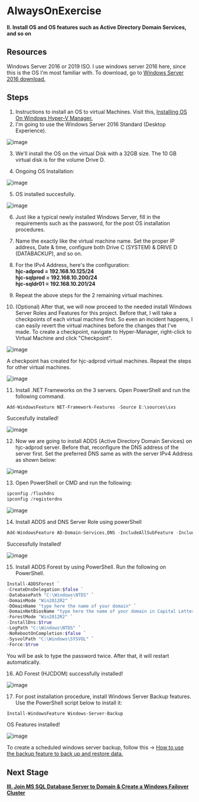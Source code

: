 # AlwaysOnExercise

**II. Install OS and OS features such as Active Directory Domain Services, and so on**
<br/>

**Resources**
------------------------------------------------------------------------------------------------------------------------------------
Windows Server 2016 or 2019 ISO. I use windows server 2016 here, since this is the OS I'm most familiar with. To download, go to [Windows Server 2016 download.](https://www.microsoft.com/en-us/evalcenter/download-windows-server-2016) <br/>

**Steps**
------------------------------------------------------------------------------------------------------------------------------------
1. Instructions to install an OS to virtual Machines. Visit this, [Installing OS On Windows Hyper-V Manager.](https://www.c-sharpcorner.com/UploadFile/746cd9/installing-os-on-windows-hyper-v-manager/) <br/>
2. I'm going to use the Windows Server 2016 Standard (Desktop Experience).

![image](https://user-images.githubusercontent.com/95063830/170939074-549ff061-3589-4ca8-8151-8a689129811f.png)

3. We'll install the OS on the virtual Disk with a 32GB size. The 10 GB virtual disk is for the volume Drive D.

4. Ongoing OS Installation:

![image](https://user-images.githubusercontent.com/95063830/170940628-2c7042dc-f61c-475a-9823-cbf9dabc2bdb.png)

5. OS installed succesfully.

![image](https://user-images.githubusercontent.com/95063830/170941210-91081907-2ffe-4ef4-9fef-b9d9ee0a6752.png)

6. Just like a typical newly installed Windows Server, fill in the requirements such as the password, for the post OS installation procedures.  <br/>
7. Name the exactly like the virtual machine name. Set the proper IP address, Date & time, configure both Drive C (SYSTEM) & DRIVE D (DATABACKUP), and so on.  <br/>
8. For the IPv4 Address, here's the configuration:  <br/>
**hjc-adprod  = 192.168.10.125/24**  <br/>
**hjc-sqlprod = 192.168.10.200/24**  <br/>
**hjc-sqldr01 = 192.168.10.201/24**  <br/>

9. Repeat the above steps for the 2 remaining virtual machines. <br/>
10. (Optional) After that, we will now proceed to the needed install Windows Server Roles and Features for this project. Before that, I will take a checkpoints of each virtual machine first. So even an incident happens, I can easily revert the virtual machines before the changes that I've made. To create a checkpoint, navigate to Hyper-Manager, right-click to Virtual Machine and click "Checkpoint". 

![image](https://user-images.githubusercontent.com/95063830/171326297-1aa494a6-2735-4677-9a91-f054c4f9262c.png)

A checkpoint has created for hjc-adprod virtual machines. Repeat the steps for other virtual machines.

![image](https://user-images.githubusercontent.com/95063830/171326462-17cb363e-7dab-40f9-8340-d54f84b28fed.png)

11. Install .NET Frameworks on the 3 servers. Open PowerShell and run the following command.

```PowerShell
Add-WindowsFeature NET-Framework-Features -Source E:\sources\sxs
```

Succesfully installed!

![image](https://user-images.githubusercontent.com/95063830/171327635-76bfcc94-89b3-4f65-b43d-3db87b5a0914.png)

12. Now we are going to install ADDS (Active Directory Domain Services) on hjc-adprod server. Before that, reconfigure the DNS address of the server first. Set the preferred DNS same as with the server IPv4 Address as shown below:

![image](https://user-images.githubusercontent.com/95063830/171328607-3cfec5da-e1d2-4057-ad41-50732fc1447d.png)

13. Open PowerShell or CMD and run the following:

```PowerShell
ipconfig /flushdns
ipconfig /registerdns
```

![image](https://user-images.githubusercontent.com/95063830/171328779-d0234ebc-83bf-469c-b1e8-5dec48c2d0c4.png)

14. Install ADDS and DNS Server Role using powerShell

```PowerShell
Add-WindowsFeature AD-Domain-Services,DNS -IncludeAllSubFeature -IncludeManagementTools
```

Successfully Installed!

![image](https://user-images.githubusercontent.com/95063830/171332854-20bd8022-01ab-4144-bfcc-06c7a9b33e00.png)

15. Install ADDS Forest by using PowerShell. Run the following on PowerShell.

```PowerShell
Install-ADDSForest `
-CreateDnsDelegation:$false `
-DatabasePath "C:\Windows\NTDS" `
-DomainMode "Win2012R2" `
-DOmainName "type here the name of your domain" `
-DomainNetBiosName "type here the name of your domain in Capital Letters" `
-ForestMode "Win2012R2" `
-InstallDns:$true
-LogPath "C:\Windows\NTDS" `
-NoRebootOnCompletion:$false `
-SysvolPath "C:\Windows\SYSVOL" `
-Force:$true
```

You will be ask to type the password twice. After that, it will restart automatically. <br/>

16. AD Forest (HJCDOM) successfully installed!

![image](https://user-images.githubusercontent.com/95063830/171442420-fcc580be-efbe-4d93-8190-9d8cef2df2d1.png)

17. For post installation procedure, install Windows Server Backup features. Use the PowerShell script below to install it:

```PowerShell
Install-WindowsFeature Windows-Server-Backup
```

OS Features installed!

![image](https://user-images.githubusercontent.com/95063830/171443979-a277cccc-bd79-4d47-8b97-d63983a5fe9e.png)


To create a scheduled windows server backup, follow this -> [How to use the backup feature to back up and restore data.](https://docs.microsoft.com/en-us/troubleshoot/windows-server/backup-and-storage/use-backup-feature-back-up-restore-data)

**Next Stage**
------------------------------------------------------------------------------------------------------------------------------------

[**III. Join MS SQL Database Server to Domain & Create a Windows Failover Cluster**](https://github.com/fortehub/AlwaysOnPractice/blob/317c69b5cb15e205538b469f847784d8688564db/III.%20Join%20MS%20SQL%20Database%20Server%20to%20Domain%20&%20Create%20a%20Windows%20Failover%20Cluster.md)


